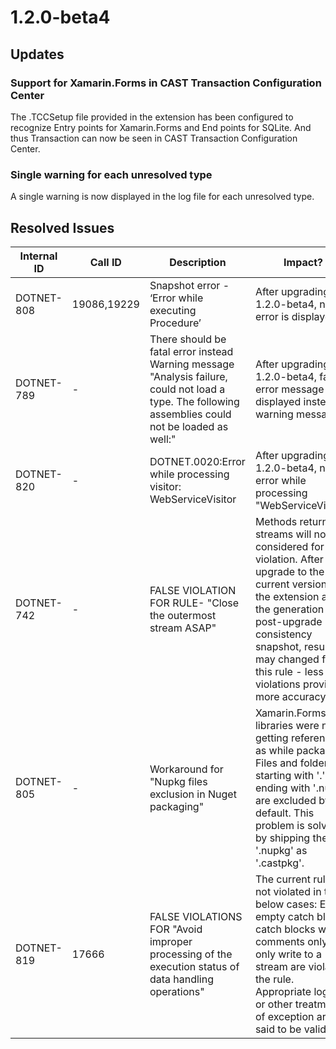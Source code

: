 # 1.2.0-beta4

## Updates

### Support for Xamarin.Forms in CAST Transaction Configuration Center

The .TCCSetup file provided in the extension has been configured to recognize Entry points for Xamarin.Forms and End points for SQLite. And thus Transaction can now be seen in CAST Transaction Configuration Center.
### Single warning for each unresolved type

A single warning is now displayed in the log file for each unresolved type.
## Resolved Issues

| Internal ID | Call ID | Description | Impact? |
| ----------- | ------- | ----------- | ------- |
| DOTNET-808 | 19086,19229 | Snapshot error - ‘Error while executing Procedure’ | After upgrading to 1.2.0-beta4, no error is displayed. |
| DOTNET-789 | - | There should be fatal error instead Warning message "Analysis failure, could not load a type. The following assemblies could not be loaded as well:" | After upgrading to 1.2.0-beta4, fatal error message is displayed instead of warning message. |
| DOTNET-820 | - | DOTNET.0020:Error while processing visitor: WebServiceVisitor | After upgrading to 1.2.0-beta4, no error while processing "WebServiceVisitor" |
| DOTNET-742 | - | FALSE VIOLATION FOR RULE- "Close the outermost stream ASAP" | Methods returning streams will not be considered for violation. After an upgrade to the current version of the extension and the generation of a post-upgrade consistency snapshot, results may changed for this rule - less false violations providing more accuracy. |
| DOTNET-805 | - | Workaround for "Nupkg files exclusion in Nuget packaging" | Xamarin.Forms libraries were not getting referenced as while packaging Files and folders starting with '.' or ending with '.nupkg' are excluded by default. This problem is solved by shipping the '.nupkg' as '.castpkg'. |
| DOTNET-819 | 17666 | FALSE VIOLATIONS FOR "Avoid improper processing of the execution status of data handling operations" | The current rule is not violated in the below cases: Either empty catch blocks, catch blocks with comments only, or only write to a stream are violating the rule. Appropriate logging or other treatment of exception are said to be valid. |

